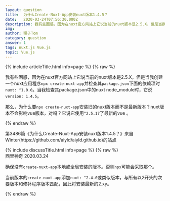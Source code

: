```yaml
---
layout: question
title:  为什么Create-Nuxt-App安装nuxt版本1.4.5？
date:   2020-03-24T07:56:30.000Z
description: 我有些困惑，因为在nuxt官方网站上它说当前的nuxt版本是2.5.X，但是当我创建一个nuxt应用程序npx create-nuxt-app并检查其pa...
img: 
author: 猴子Tom
category: question
answer: 1
tags: nuxt.js Vue.js
topic: Vue.js
---
```

<div class="article-root">
  <div class="article">
    {% include articleTitle.html info=page %}
    {% raw %}
    <div class="article-content"><p><font style="vertical-align: inherit;"><font style="vertical-align: inherit;">我有些困惑，因为在nuxt官方网站上它说当前的nuxt版本是2.5.X，但是当我创建一个nuxt应用程序</font></font><code>npx create-nuxt-app</code><font style="vertical-align: inherit;"><font style="vertical-align: inherit;">并检查其</font></font><code>package.json</code><font style="vertical-align: inherit;"><font style="vertical-align: inherit;">下面的依赖项时</font></font><code>nuxt: ^1.0.0</code><font style="vertical-align: inherit;"><font style="vertical-align: inherit;">。</font><font style="vertical-align: inherit;">当我检查其package.json中的nuxt node_module时，它说</font></font><code>version: 1.4.5</code><font style="vertical-align: inherit;"><font style="vertical-align: inherit;">。</font></font></p>

<p><font style="vertical-align: inherit;"><font style="vertical-align: inherit;">那么，为什么要</font></font><code>npx create-nuxt-app</code><font style="vertical-align: inherit;"><font style="vertical-align: inherit;">安装旧的nuxt版本而不是最新版本？</font><font style="vertical-align: inherit;">nuxt版本不会影响vue版本，对吗？</font><font style="vertical-align: inherit;">它说它使用</font></font><code>^2.5.17</code><font style="vertical-align: inherit;"><font style="vertical-align: inherit;">了最新的</font><font style="vertical-align: inherit;">vue </font><font style="vertical-align: inherit;">。</font></font></p></div>
    {% endraw %}
  </div>
  <p class="winter_mark">第3486篇《为什么Create-Nuxt-App安装nuxt版本1.4.5？》来自Winter(https://github.com/aiyld/aiyld.github.io)的站点</p>
  <div class="discuss-wrapper">
    {% include discussTitle.html info=page %}
    {% raw %}
    <div class="discuss-list">
    <div class="discuss-item">
        <div class="discuss-parent">
          <div class="discuss-meta">
            <span class="discuss-user">西里神奇</span>
            <span class="discuss-time">2020.03.24</span>
          </div>
          <div class="discuss-comment"><p><font style="vertical-align: inherit;"><font style="vertical-align: inherit;">确保没有</font></font><code>create-nuxt-app</code><font style="vertical-align: inherit;"><font style="vertical-align: inherit;">本地或全局安装</font><font style="vertical-align: inherit;">的版本</font><font style="vertical-align: inherit;">。</font><font style="vertical-align: inherit;">否则</font></font><code>npx</code><font style="vertical-align: inherit;"><font style="vertical-align: inherit;">可能会采取那个。</font></font></p>

<p><font style="vertical-align: inherit;"><font style="vertical-align: inherit;">当前版本的</font></font><code>create-nuxt-app</code><font style="vertical-align: inherit;"><font style="vertical-align: inherit;">添加</font></font><code>nuxt: ^2.4.0</code><font style="vertical-align: inherit;"><font style="vertical-align: inherit;">或类似</font><font style="vertical-align: inherit;">版本</font><font style="vertical-align: inherit;">，与所有以2开头的次要版本和修补程序版本匹配，因此将安装最新的2.xy。</font></font></p></div>
        </div></div>
    </div>
    {% endraw %}
  </div>
<div>
